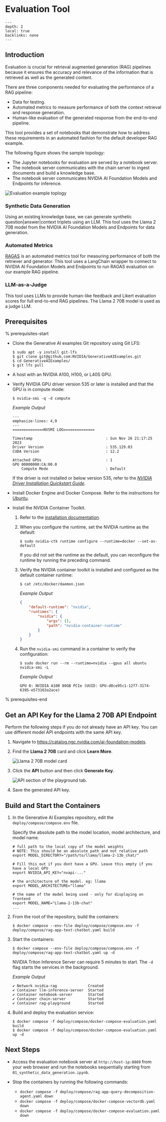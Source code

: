 <!--
  SPDX-FileCopyrightText: Copyright (c) 2023 NVIDIA CORPORATION & AFFILIATES. All rights reserved.
  SPDX-License-Identifier: Apache-2.0

  Licensed under the Apache License, Version 2.0 (the "License");
  you may not use this file except in compliance with the License.
  You may obtain a copy of the License at

  http://www.apache.org/licenses/LICENSE-2.0

  Unless required by applicable law or agreed to in writing, software
  distributed under the License is distributed on an "AS IS" BASIS,
  WITHOUT WARRANTIES OR CONDITIONS OF ANY KIND, either express or implied.
  See the License for the specific language governing permissions and
  limitations under the License.
-->

# Evaluation Tool

```{contents}
---
depth: 2
local: true
backlinks: none
---
```

## Introduction

Evaluation is crucial for retrieval augmented generation (RAG) pipelines because it ensures the accuracy and relevance of the information that is retrieved as well as the generated content.

There are three components needed for evaluating the performance of a RAG pipeline:

- Data for testing.
- Automated metrics to measure performance of both the context retrieval and response generation.
- Human-like evaluation of the generated response from the end-to-end pipeline.

This tool provides a set of notebooks that demonstrate how to address these requirements in an automated fashion for the default developer RAG example.

The following figure shows the sample topology:

- The Jupyter notebooks for evaluation are served by a notebook server.
- The notebook server communicates with the chain server to ingest documents and build a knowledge base.
- The notebook server communicates NVIDIA AI Foundation Models and Endpoints for inference.

![Evaluation example toplogy](./images/evaluation-topology.png)


### Synthetic Data Generation

Using an existing knowledge base, we can generate synthetic question|answer|context triplets using an LLM.
This tool uses the Llama 2 70B model from the NVIDIA AI Foundation Models and Endpoints for data generation.

### Automated Metrics

[RAGAS](https://github.com/explodinggradients/ragas) is an automated metrics tool for measuring performance of both the retriever and generator.
This tool uses a LangChain wrapper to connect to NVIDIA AI Foundation Models and Endpoints to run RAGAS evaluation on our example RAG pipeline.

### LLM-as-a-Judge

This tool uses LLMs to provide human-like feedback and Likert evaluation scores for full end-to-end RAG pipelines.
The Llama 2 70B model is used as a judge LLM.

## Prerequisites

% prerequisites-start

- Clone the Generative AI examples Git repository using Git LFS:

  ```console
  $ sudo apt -y install git-lfs
  $ git clone git@github.com:NVIDIA/GenerativeAIExamples.git
  $ cd GenerativeAIExamples/
  $ git lfs pull
  ```

- A host with an NVIDIA A100, H100, or L40S GPU.

- Verify NVIDIA GPU driver version 535 or later is installed and that the GPU is in compute mode:

  ```console
  $ nvidia-smi -q -d compute
  ```

  *Example Output*

  ```{code-block} output
  ---
  emphasize-lines: 4,9
  ---
  ==============NVSMI LOG==============

  Timestamp                                 : Sun Nov 26 21:17:25 2023
  Driver Version                            : 535.129.03
  CUDA Version                              : 12.2

  Attached GPUs                             : 1
  GPU 00000000:CA:00.0
      Compute Mode                          : Default
  ```

  If the driver is not installed or below version 535, refer to the [*NVIDIA Driver Installation Quickstart Guide*](https://docs.nvidia.com/datacenter/tesla/tesla-installation-notes/index.html).

- Install Docker Engine and Docker Compose.
  Refer to the instructions for [Ubuntu](https://docs.docker.com/engine/install/ubuntu/).

- Install the NVIDIA Container Toolkit.

  1. Refer to the [installation documentation](https://docs.nvidia.com/datacenter/cloud-native/container-toolkit/latest/install-guide.html).

  1. When you configure the runtime, set the NVIDIA runtime as the default:

     ```console
     $ sudo nvidia-ctk runtime configure --runtime=docker --set-as-default
     ```

     If you did not set the runtime as the default, you can reconfigure the runtime by running the preceding command.

  1. Verify the NVIDIA container toolkit is installed and configured as the default container runtime:

     ```console
     $ cat /etc/docker/daemon.json
     ```

     *Example Output*

     ```json
     {
         "default-runtime": "nvidia",
         "runtimes": {
             "nvidia": {
                 "args": [],
                 "path": "nvidia-container-runtime"
             }
         }
     }
     ```

   1. Run the `nvidia-smi` command in a container to verify the configuration:

      ```console
      $ sudo docker run --rm --runtime=nvidia --gpus all ubuntu nvidia-smi -L
      ```

      *Example Output*

      ```output
      GPU 0: NVIDIA A100 80GB PCIe (UUID: GPU-d8ce95c1-12f7-3174-6395-e573163a2ace)
      ```

% prerequisites-end


## Get an API Key for the Llama 2 70B API Endpoint

Perform the following steps if you do not already have an API key.
You can use different model API endpoints with the same API key.

1. Navigate to <https://catalog.ngc.nvidia.com/ai-foundation-models>.

1. Find the **Llama 2 70B** card and click **Learn More**.

   ![Llama 2 70B model card](./images/llama-2-70b-card.png)

1. Click the **API** button and then click **Generate Key**.

   ![API section of the playground tab.](./images/llama-2-70b-api.png)

1. Save the generated API key.


## Build and Start the Containers

1. In the Generative AI Examples repository, edit the `deploy/compose/compose.env` file.

   Specify the absolute path to the model location, model architecture, and model name.

   ```text
   # full path to the local copy of the model weights
   # NOTE: This should be an absolute path and not relative path
   export MODEL_DIRECTORY="/path/to/llama/llama-2-13b_chat/"

   # Fill this out if you dont have a GPU. Leave this empty if you have a local GPU
   export NVIDIA_API_KEY="nvapi-..."

   # the architecture of the model. eg: llama
   export MODEL_ARCHITECTURE="llama"

   # the name of the model being used - only for displaying on frontend
   export MODEL_NAME="Llama-2-13b-chat"
   ...
   ```

1. From the root of the repository, build the containers:

   ```console
   $ docker compose --env-file deploy/compose/compose.env -f deploy/compose/rag-app-text-chatbot.yaml build
   ```

1. Start the containers:

   ```console
   $ docker compose --env-file deploy/compose/compose.env -f deploy/compose/rag-app-text-chatbot.yaml up -d
   ```

   NVIDIA Triton Inference Server can require 5 minutes to start. The `-d` flag starts the services in the background.

   *Example Output*

   ```output
   ✔ Network nvidia-rag              Created
   ✔ Container llm-inference-server  Started
   ✔ Container notebook-server       Started
   ✔ Container chain-server          Started
   ✔ Container rag-playground        Started
   ```

1. Build and deploy the evaluation service:

   ```console
   $ docker compose -f deploy/compose/docker-compose-evaluation.yaml build
   $ docker compose -f deploy/compose/docker-compose-evaluation.yaml up -d
   ```

## Next Steps

- Access the evaluation notebook server at `http://host-ip:8889` from your web browser and run the notebooks sequentially starting from `01_synthetic_data_generation.ipynb`.

- Stop the containers by running the following commands:

  - `docker compose -f deploy/compose/rag-app-query-decomposition-agent.yaml down`
  - `docker compose -f deploy/compose/docker-compose-vectordb.yaml down`
  - `docker compose -f deploy/compose/docker-compose-evaluation.yaml down`
